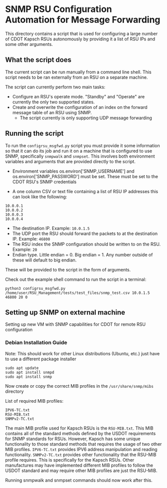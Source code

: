 # SNMP RSU Configuration Automation for Message Forwarding
This directory contains a script that is used for configuring a large number of CDOT Kapsch RSUs autonomously by providing it a list of RSU IPs and some other arguments.

## What the script does
The current script can be run manually from a command line shell. This script needs to be ran externally from an RSU on a separate machine.

The script can currently perform two main tasks:
- Configure an RSU's operate mode. "Standby" and "Operate" are currently the only two supported states.
- Create and overwrite the configuration of an index on the forward message table of an RSU using SNMP.
  - The script currently is only supporting UDP message forwarding

## Running the script
To run the `configrsu_msgfwd.py` script you must provide it some information so that it can do its job and run it on a machine that is configured to use SNMP, specifically `snmpwalk` and `snmpset`. This involves both environment variables and arguments that are provided directly to the script.

- Environment variables os.environ['SNMP_USERNAME'] and os.environ['SNMP_PASSWORD'] must be set. These must be set to the CDOT RSU's SNMP credentials

- A one column CSV or text file containing a list of RSU IP addresses this can look like the following:
```
10.0.0.1
10.0.0.2
10.0.0.3
10.0.0.4
```
- The destination IP. Example: `10.0.1.5`
- The UDP port the RSU should forward the packets to at the destination IP. Example: `46800`
- The RSU index the SNMP configuration should be written to on the RSU. Example: `20`
- Endian type. Little endian = 0. Big endian = 1. Any number outside of these will default to big endian.

These will be provided to the script in the form of arguments.

Check out the example shell command to run the script in a terminal:
```
python3 configrsu_msgfwd.py /home/user/RSU_Management/tests/test_files/snmp_test.csv 10.0.1.5 46800 20 0
```

## Setting up SNMP on external machine
Setting up new VM with SNMP capabilities for CDOT for remote RSU configuration

### Debian Installation Guide
Note: This should work for other Linux distributions (Ubuntu, etc.) just have to use a different package installer

```
sudo apt update
sudo apt install snmpd
sudo apt install snmp
```
Now create or copy the correct MIB profiles in the `/usr/share/snmp/mibs` directory

List of required MIB profiles:
```
IPV6-TC.txt
RSU-MIB.txt
SNMPv2-TC.txt
```

The main MIB profile used for Kapsch RSUs is the `RSU-MIB.txt`. This MIB contains all of the standard methods defined by the USDOT requirements for SNMP standards for RSUs. However, Kapsch has some unique functionality to those standard methods that requires the usage of two other MIB profiles. `IPV6-TC.txt` provides IPV6 address manipulation and reading functionality. `SNMPv2-TC.txt` provides other functionality that the RSU-MIB profile requires. This is specifically for the Kapsch RSUs. Other manufactures may have implemented different MIB profiles to follow the USDOT standard and may require other MIB profiles are just the RSU-MIB.

Running snmpwalk and snmpset commands should now work after this.
